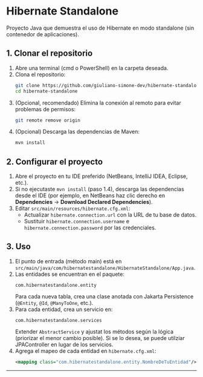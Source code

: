 # Hibernate Standalone

Proyecto Java que demuestra el uso de Hibernate en modo standalone (sin contenedor de aplicaciones).


## 1. Clonar el repositorio

1. Abre una terminal (cmd o PowerShell) en la carpeta deseada.  
2. Clona el repositorio:
   ```bash
   git clone https://github.com/giuliano-simone-dev/hibernate-standalone.git
   cd hibernate-standalone
   ```
3. (Opcional, recomendado) Elimina la conexión al remoto para evitar problemas de permisos:
   ```bash
   git remote remove origin
   ```
4. (Opcional) Descarga las dependencias de Maven:
   ```bash
   mvn install
   ```

## 2. Configurar el proyecto

1. Abre el proyecto en tu IDE preferido (NetBeans, IntelliJ IDEA, Eclipse, etc.).  
2. Si no ejecutaste `mvn install` (paso 1.4), descarga las dependencias desde el IDE (por ejemplo, en NetBeans haz clic derecho en **Dependencies** → **Download Declared Dependencies**).  
3. Editar `src/main/resources/hibernate.cfg.xml`:
   - Actualizar `hibernate.connection.url` con la URL de tu base de datos.  
   - Sustituir `hibernate.connection.username` e `hibernate.connection.password` por las credenciales.  

## 3. Uso

1. El punto de entrada (método main) está en `src/main/java/com/hibernatestandalone/HibernateStandalone/App.java`.  
2. Las entidades se encuentran en el paquete:
   ```
   com.hibernatestandalone.entity
   ```
   Para cada nueva tabla, crea una clase anotada con Jakarta Persistence (`@Entity`, `@Id`, `@ManyToOne`, etc.).  
3. Para cada entidad, crea un servicio en:
   ```
   com.hibernatestandalone.services
   ```
   Extender `AbstractService` y ajustat los métodos según la lógica (priorizar el menor cambio posible). Si se lo desea, se puede utilziar JPAController en lugar de los servicios.  
4. Agrega el mapeo de cada entidad en `hibernate.cfg.xml`:
   ```xml
   <mapping class="com.hibernatestandalone.entity.NombreDeTuEntidad"/>
   ```

---